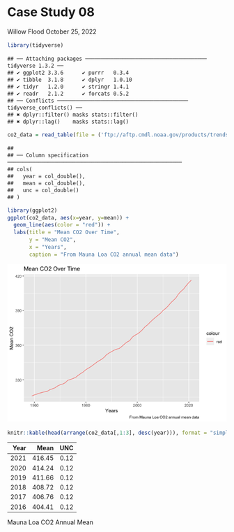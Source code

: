 Case Study 08
================
Willow Flood
October 25, 2022

``` r
library(tidyverse)
```

    ## ── Attaching packages ─────────────────────────────────────── tidyverse 1.3.2 ──
    ## ✔ ggplot2 3.3.6      ✔ purrr   0.3.4 
    ## ✔ tibble  3.1.8      ✔ dplyr   1.0.10
    ## ✔ tidyr   1.2.0      ✔ stringr 1.4.1 
    ## ✔ readr   2.1.2      ✔ forcats 0.5.2 
    ## ── Conflicts ────────────────────────────────────────── tidyverse_conflicts() ──
    ## ✖ dplyr::filter() masks stats::filter()
    ## ✖ dplyr::lag()    masks stats::lag()

``` r
co2_data = read_table(file = ('ftp://aftp.cmdl.noaa.gov/products/trends/co2/co2_annmean_mlo.txt'), skip = 57, col_names = c("year", "mean", "unc"), comment = "#")
```

    ## 
    ## ── Column specification ────────────────────────────────────────────────────────
    ## cols(
    ##   year = col_double(),
    ##   mean = col_double(),
    ##   unc = col_double()
    ## )

``` r
library(ggplot2)
ggplot(co2_data, aes(x=year, y=mean)) +
  geom_line(aes(color = "red")) +
  labs(title = "Mean CO2 Over Time",
       y = "Mean CO2",
       x = "Years",
       caption = "From Mauna Loa CO2 annual mean data")
```

![](case_study_08_files/figure-gfm/unnamed-chunk-2-1.png)<!-- -->

``` r
knitr::kable(head(arrange(co2_data[,1:3], desc(year))), format = "simple", col.names = c("Year", "Mean", "UNC"), caption = "Mauna Loa CO2 Annual Mean")
```

| Year |   Mean |  UNC |
|-----:|-------:|-----:|
| 2021 | 416.45 | 0.12 |
| 2020 | 414.24 | 0.12 |
| 2019 | 411.66 | 0.12 |
| 2018 | 408.72 | 0.12 |
| 2017 | 406.76 | 0.12 |
| 2016 | 404.41 | 0.12 |

Mauna Loa CO2 Annual Mean

